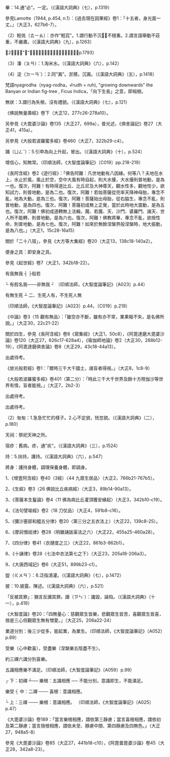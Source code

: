 [^1]: 《般若經》中八現神力：一、出身分光，《大智度論》卷7（大正25，113a9-114b19）。二、出毛孔光，《大智度論》卷7（大正25，114b20-c1）。三、示丈光相，《大智度論》卷8（大正25，114c11-115a3），四、現舌相光，《大智度論》卷8（大正25，115a4-116c6），五、地六震動，《大智度論》卷8（大正25，116c7-121b12），六、現尊特身，《大智度論》卷9（大正25，121b21-122b16），七、示現常身，《大智度論》卷9（大正25，122b17-123c10），八、放光令見，《大智度論》卷9（大正25，123c11-124a9）。（印順法師，《大智度論筆記》〔A003〕p.6）

[^2]: 二種光：神通光、常光。常光實無量。（印順法師，《大智度論筆記》〔C019〕p.218）

[^3]: 畢＝必【元】【明】【聖】【石】。（大正25，114d，n.18）

畢：14.通"必"。一定。（《漢語大詞典》（七），p.1319）

[^4]: 《大智度論》卷4：「丈光相：四邊皆有一丈光，佛在是光中端嚴第一，如諸天諸王寶光明淨。」（大正25，90c8-10）

參見Lamotte（1944, p.454,
n.1）：《過去現在因果經》卷1：「十五者，身光面一丈。」（大正3，627b6-7）。

[^5]: 千＋（丈）【宋】【元】【明】【宮】。（大正25，114dd，n.19）

[^6]: 熙怡：和樂，喜悅。（《漢語大詞典》（七），p.221）

[^7]: （1）輕：7.輕佻。（《漢語大詞典》（九），p.1257）

（2）輕佻（ㄊㄧㄠ）：亦作"輕窕"。1.謂行動不沉，不穩重。2.謂言語舉動不莊重，不嚴肅。（《漢語大詞典》（九），p.1263）

[^8]: 參見釋厚觀、郭忠生合編，〈《大智度論》之本文相互索引〉，《正觀》（6），p.27：三種放光：1、出身分光，2、出毛孔光，3、示丈光（常光）。參見《大智度論》卷7（大正25，114c）。

[^9]: 婆提＝衛【聖】【石】。（大正25，115dd，n.9）

[^10]: 輸：2.交出；獻納。9.罰役。（《漢語大詞典》（九），p.1301）

[^11]: 將：9.帶領。（《漢語大詞典》（七），p.805）

[^12]: 使人：傭人，奴僕。（《漢語大詞典》（一），p.1326）

[^13]: （1）𤄜淀＝潘澱【元】【明】，＝䊩淀【聖】。（大正25，114d，n.11）

（2）𤄜：同"潘"。淘米水。（《漢語大字典》（三），p.1793）

（3）潘（ㄆㄢ）：1.淘米水。（《漢語大詞典》（六），p.142）

（4）淀（ㄉㄧㄢˋ）：2.同"澱"。淤積，沉澱。（《漢語大詞典》（五），p.1418）

[^14]: 毛＝毫【元】【明】。（大正25，114d，n.12）

[^15]: 降身：降低身份。（《漢語大詞典》（十一），p.965）

[^16]: 無由：沒有門徑，沒有辦法。（《漢語大詞典》（七），p.105）

[^17]: 《釋氏要覽》卷上：「別姓有五。我佛釋迦於三阿僧祇劫修六度萬行因，或實報，或示化，各隨物類別名氏也。一、瞿曇氏......，二、甘蔗氏......，三、日種氏......，四、舍夷氏......，五、釋迦氏。」（大正54，258b2-c5）

[^18]: 據《釋迦譜》卷1記載，四王指淨飯王、白飯王、斛飯王、甘露飯王，同出於師子頰王。淨飯王生長子悉達多（即釋迦牟尼佛），次子難陀。（大正50，3a18-b12）

[^19]: 頗（ㄆㄛ）：13.與"不"、"無"、"否"等配合，表示疑問。三國魏曹丕《與吳質書》："頃何以自娛，頗復有所述造不？"（《漢語大詞典》（十二），p.286）

[^20]: 尼拘盧陀，又名尼拘律陀，尼拘律樹、尼拘盧樹、尼俱陀。

梵語nyagrodha（nyag-rodha，√rudh = ruh), \"growing downwards\" the
Banyan or Indian fig-tree , Ficus
Indica，「向下生長」之意，即榕樹。

[^21]: 〔佛〕－【宋】【元】【明】【宮】。（大正25，115d，n.16）

[^22]: 狀＝伏【石】。（大正25，115d，n.17）

無狀：3.謂行為失檢，沒有禮貌。（《漢語大詞典》（七），p.121）

[^23]: 城＋（中）【宋】【元】【明】【宮】【聖】【石】。（大正25，115d，n.18）

[^24]: 覩＝見【聖】【石】。（大正25，115d，n.19）

[^25]: 無乃：相當於「莫非」、「恐怕是」，表示委婉測度的語氣。（《漢語大詞典》（七），p.99）

[^26]: 佛意難知。不加神力十住不知，加以神力畜生能了。（印順法師，《大智度論筆記》〔C019〕p.218）

[^27]: 參見釋厚觀、郭忠生合編，〈《大智度論》之本文相互索引〉，《正觀》（6），p.27：《摩訶般若波羅蜜經》卷20〈66
累教品〉（大正8，363b-c）。

[^28]: 佛加阿難令見無量壽佛世界。（印順法師，《大智度論筆記》〔I027〕p.438）

《佛說無量壽經》卷下（大正12，277c26-278a10）。

[^29]: 參見《大智度論》卷7（大正25，112c-113a）。

[^30]: 根＝相【宋】【宮】。（大正25，115d，n.20）

[^31]: 相＝根【石】。（大正25，115d，n.21）

[^32]: 床：2.供人睡臥的傢具。3.古代坐具。《禮記‧內則》："父母舅姑將坐，奉席請何鄉；將衽，長者奉席請何趾，少者執床與坐。"陳澔集說："床，《說文》云：'安身之几坐。'非今之臥床也。"（《漢語大詞典》（三），p.1208）

[^33]: 〔花〕－【宋】【元】【明】【宮】。（大正25，115d，n.23）

[^34]: 那＝婆【聖】。（大正25，116d，n.1）

[^35]: 華＝蓮【元】【明】。（大正25，116d，n.2）

[^36]: 世界初成：韋紐生梵天，天生八子萬物。（印順法師，《大智度論筆記》〔A056〕p.93）

[^37]: 參見《雜譬喻經》（大正4，529b9-19）。

[^38]: 《阿毘達磨大毘婆沙論》卷149：「為遮彼執，顯無二心俱行。」（大正27，719c3-4）

[^39]: 二乘差別。主化語默同不同，化能不能化，能不能留化。（印順法師，《大智度論筆記》〔C010〕p.200）

[^40]: 《中論》卷3〈15
觀有無品〉：「如世尊神通，所作變化人，如是變化人，復變作化人。」（大正30，23b27-28）

另參見《大毘婆沙論》卷135（大正27，699a），普光述，《俱舍論記》卷27（大正41，415a）。

[^41]: 《摩訶般若波羅蜜經》卷21：「譬如轉輪聖王，若無輪寶，不得名為轉輪聖王，輪寶成就故，得名轉輪聖王。五波羅蜜亦如是，若離般若波羅蜜，不得波羅蜜名字，不離般若波羅蜜故，得波羅蜜名字。」（大正8，368c25-369a1）

另參見《大般若波羅蜜多經》卷460（大正7，322b29-c4）。

[^42]: 般若：莊未莊嚴二種般若。（印順法師，《大智度論筆記》〔C004〕p.187）

[^43]: 官＝營【元】【明】【聖】【石】。（大正25，116d，n.7）

[^44]: 殘：8.剩餘，殘存。（《漢語大詞典》（五），p.167）

[^45]: 大：太的古字。（《漢語大詞典》（二），p.1321）

[^46]: 令＝今【宋】【元】【明】【宮】【聖】【石】。（大正25，116d，n.10）

[^47]: 盲聾，眼瞎耳聾，亦喻愚昧無知。（《漢語大詞典》（七），p.1135）

[^48]: 師子遊戲三昧：能動大地，能安眾生。（印順法師，《大智度論筆記》〔A057〕p.97）

[^49]: 搏（ㄅㄛˊ）：1.捕捉。《詩‧小雅‧車攻》："建旐設旄，搏獸于敖。"《周禮‧地官‧司虣》："若不可禁，則搏而戮之。"孫詒讓正義："搏，猶今言捕也。"（《漢語大詞典》（六），p.795）

[^50]: 反＝種【石】。（大正25，116d，n.17）

[^51]: 著（ㄓㄨㄛˊ）：4.放置，安放，6.著落，歸屬。（《漢語大詞典》（九），p.430）

[^52]: 二道＝三道【宋】，＝二善道【元】【明】。（大正25，116d，n.20）

[^53]: 三種變化：1、舌根出無量千萬億光，2、一一光化成千葉金色寶華，3、諸華上皆有化佛結加趺坐，說六波羅蜜。參見《大智度論》卷8（大正25，115a4-9）

[^54]: 三乘聖果不同：動地具不具足。（印順法師，《大智度論筆記》〔C008〕p.196）

[^55]: 〔云何六種動〕－【石】。（大正25，117d，n.3）

[^56]: 涌＝踊【宋】【元】【石】下同。（大正25，117d，n.4）

踊（ㄩㄥˇ）：5.引申為向上升起，冒出。（《漢語大詞典》（十），p.524）

[^57]: 地動：三品，四種，吉凶。

增信心，知無常。（印順法師，《大智度論筆記》〔C019〕pp.218-219）

[^58]: 正：37.副詞。正好，恰好。39.副詞。僅，只。南朝宋劉義慶《世說新語‧自新》："乃自吳尋二陸，平原不在，正見清河。"《北齊書‧神武帝紀上》："此正可統三千騎以還，堪代我主眾者唯賀六渾耳。"（《漢語大詞典》（五），p.302）

[^59]: 佛告阿難地動八因八緣。（印順法師，《大智度論筆記》〔I027〕p.438）

《長阿含經》卷2《遊行經》：「佛告阿難：凡世地動有八因緣。何等八？夫地在水上，水止於風，風止於空，空中大風有時自起，則大水擾，大水擾則普地動，是為一也。復次，阿難！有時得道比丘、比丘尼及大神尊天，觀水性多，觀地性少，欲知試力，則普地動，是為二也。復次，阿難！若始菩薩從兜率天降神母胎，專念不亂，地為大動，是為三也。復次，阿難！菩薩始出母胎，從右脇生，專念不亂，則普地動，是為四也。復次，阿難！菩薩初成無上正覺，當於此時地大震動，是為五也。復次，阿難！佛初成道轉無上法輪，魔、若魔、天、沙門、婆羅門、諸天、世人所不能轉，則普地動，是為六也。復次，阿難！佛教將畢，專念不亂，欲捨性命，則普地動，是為七也。復次，阿難！如來於無餘涅槃界般涅槃時，地大振動，是為八也。」（大正1，15c28-16a15）

[^60]: 印順法師，《大智度論》（標點本），p.297：「四種地動中二十八宿僅有二十七，少一牛宿。」

關於「二十八宿」，參見《大方等大集經》卷20（大正13，138c18-140a2）。

[^61]: 月＝日【宋】【元】【明】【宮】。（大正25，117d，n.7）

[^62]: 豐＝風【元】【明】。（大正25，117d，n.9）

[^63]: （一千......界）十字＝（有動小千國土有動二千國土有動三千大千國土）二十字【石】。（大正25，117d，n.10）

[^64]: 悅者＝如【宮】。（大正25，117d，n.12）

[^65]: 便（ㄆㄧㄢˊ）：1.安適，安寧。《楚辭‧大招》："魂乎歸徠，恣所便只。"王逸注："便，猶安也。"（《漢語大詞典》（一），p.1360）

便身之具：即安身之具。

[^66]: 三十三天：歡樂園，粗惡園。（印順法師，《大智度論筆記》〔A056〕p.93）

參見《起世經》卷7（大正1，342b18-22）。

[^67]: 釋提婆那民：即釋提桓因，參見《大智度論》卷54：「釋提桓因：釋迦，秦言能；提婆，秦言天；因提，秦言主。合而言之，釋提婆那民。」（大正25，443b14-16）

[^68]: 將：9.帶領，攜帶。（《漢語大詞典》（七），p.805）

[^69]: 是＋（時）【石】。（大正25，117d，n.15）

[^70]: 參見釋厚觀、郭忠生合編，〈《大智度論》之本文相互索引〉，《正觀》（6），p.28：《大智度論》卷7（大正25，114b）。

[^71]: 眾＝陰【宋】【元】【明】【宮】【石】。（大正25，117d，n.19）

[^72]: 參見《大智度論》卷1（大正25，60b-c，64a-b）。

[^73]: ┌ 無外道實我──非　我 ┐

有我無我 ┤ ├般若

└ 有假名我───非無我 ┘ （印順法師，《大智度論筆記》〔A023〕p.44）

[^74]: 〔有〕－【石】。（大正25，117d，n.21）

[^75]: 我：無外道實我，但有假名因緣和合有。（印順法師，《大智度論筆記》〔C007〕p.194）

[^76]: ┌ 一、世界法實有，實相法中無

有無生死 ┴ 二、生死人有，不生死人無

（印順法師，《大智度論筆記》〔A023〕p.44，〔C019〕p.219）

[^77]: 實相：（法相）空不斷，生非常，行業不失。（印順法師，《大智度論筆記》〔C003〕p.184）

《中論》卷3〈15
觀有無品〉：「雖空亦不斷，雖有亦不常，業果報不失，是名佛所說。」（大正30，22c21-22）

[^78]: 諸天生時三事自知：知來處，所修福田處，本作功德。（印順法師，《大智度論筆記》〔A056〕p.93）

[^79]: 天人報神通：諸天有，人或有。（印順法師，《大智度論筆記》〔A056〕p.93）

[^80]: 假：2.憑藉，依靠。（《漢語大詞典》（一），p.1572）

[^81]: 餔＝哺【宋】【元】【明】【宮】。（大正25，118d，n.18）

[^82]: 人道有四種生，參見《大般涅槃經》卷32：「一切眾生有四種生：卵生、胎生、濕生、化生。是四種生，人中具有。如施婆羅比丘、優婆施婆羅比丘、彌迦羅長者母、尼拘陀長者母、半闍羅長者母，各五百子同於卵生，當知人中則有卵生。濕生者，如佛所說：我於往昔作菩薩時、作頂生王及手生王，如今所說菴羅樹女、迦不多樹女，當知人中則有濕生。劫初之時，一切眾生皆悉化生。」（大正12，559b19-26）

[^83]: 五道與四生相攝：天、獄化；鬼二；人、畜四。（印順法師，《大智度論筆記》〔A056〕p.93）

關於四生，參見《長阿含經》卷8《眾集經》（大正1，50c8），《阿毘達磨大毘婆沙論》卷120（大正27，626c17-628a4），《瑜伽師地論》卷2（大正30，288b12-19），《阿毘達磨俱舍論》卷8（大正29，43c18-44a13）。

[^84]: 生＋（人）【宋】【元】【明】【宮】【石】。（大正25，118d，n.8）

[^85]: 揜＝掩【宮】。（大正25，118d，n.9）

[^86]: 〔揜烏甘反〕－【明】，揜＋（音）【宋】【元】【宮】。（大正25，118d，n.10）

[^87]: 《翻譯名義集》卷6：「濕生者，如揜（音菴）羅婆利婬女，頂生轉輪聖王。又《涅槃》云，頂生王從頂皰生。」（大正54，1165b20-22）

[^88]: 第六天即六欲天中之他化自在天。《大智度論》卷9：「問曰：何以名他化自在。答曰：此天奪他所化而自娛樂，故言他化自在。」（大正25，123a7-10）

[^89]: 佛不能度舍利弗弟子。（印順法師，《大智度論筆記》〔I027〕p.438）

出處待考。

[^90]: 《光讚經》卷1：「爾時此三千世界眾生之類，盲者得目而覩色像。」（大正8，147c22-23）

《放光般若經》卷1：「爾時三千大千國土，諸盲者得視。」（大正8，1c8-9）

《大般若波羅蜜多經》卷401（第二分）：「時此三千大千世界及餘十方殑伽沙等世界有情，盲者能視。」（大正7，2b2-3）

[^91]: 令＝今【石】。（大正25，118d，n.19）

[^92]: 《翻梵語》卷4：「闍那迦藥王（譯曰成事）。」（大正54，1008c14）

[^93]: 《大正藏》原作「從」，今依《高麗藏》作「復」（第14冊，153c5）。

[^94]: 稚＝椎【明】。（大正25，118d，n.23）

[^95]: 福＝稻【宋】【元】【明】【宮】。（大正25，118d，n.27）

[^96]: 婆羅門失田死婦而狂。（印順法師，《大智度論筆記》〔I027〕p.438）

出處待考。

[^97]: 翅舍伽憍曇尼七子皆死而狂。（印順法師，《大智度論筆記》〔I027〕p.438）

出處待考。

[^98]: 參見Lamotte（1944, p.488,
n.3）：比丘道略集《雜譬喻經》（17）（大正4，526b20-c10）。

[^99]: 狂：2.瘋癲，精神失常。3.失卻常態，狂亂。7.愚頑。《書‧多方》："惟聖罔念作狂，惟狂克念作聖。"孔穎達疏："狂者，下愚之稱。"8.迷惑。《詩‧小雅‧桑柔》："自有肺腸，俾民卒狂。"鄭玄箋："自有肺腸行其心中之所欲，乃使民盡迷惑也。"9.紛亂，胡亂。《荀子‧王霸》："愚者之知，固以少矣，有以守多，能無狂乎！"（《漢語大詞典》（五），p.13）

[^100]: 參見Lamotte（1944, p.489,
n.1）：《雜阿含經》卷12（289經）：「如獼猴遊林樹間，須臾，處處攀捉枝條，放一取一。彼心、意、識亦復如是，異生異滅。」（大正2，81c15-17）

[^101]: 劇＝遽【宋】【元】【明】【宮】。（大正25，119d，n.3）

[^102]: 劇務：1.繁劇的事務。（《漢語大詞典》（二），p.748）

[^103]: （1）怱：匆忙。（《漢語大字典》（四），p.2281）

（2）匆匆：1.急急忙忙的樣子。2.心不定貌，恍忽貌。（《漢語大詞典》（二），p.180）

[^104]: 將護：2.衛護。（《漢語大詞典》（七），p.812）

[^105]: 向：12.剛才。《莊子‧庚桑楚》："向吾見若眉睫之間，吾因以得汝矣，今汝又言而信之。"（《漢語大詞典》（三），p.136）

[^106]: 參見《中阿含經》卷4（18經）《師子經》（大正1，441c14-442a13）。

[^107]: 祠（ㄘˊ）：2.祭祀。4.祠堂，廟。（《漢語大詞典》（七），p.904）

天祠：祭祀天神之所。

[^108]: 吉河：即恆河。吉藏撰，《百論疏》卷上：「外道謂恒河是吉河，入中洗者便得罪滅，彼見上古聖人入中洗浴便成聖道故，就朝瞑及日中三時洗也。《智度論》破云：河水既洗罪，亦應洗福也。」（大正42，247b3-6）

[^109]: 如＋（是）【宋】【元】【明】【宮】。（大正25，119d，n.6）

[^110]: 藍＝繿【宋】【元】【明】【宮】。（大正25，119d，n.7）

[^111]: 藍縷：1.破舊的衣服，亦形容衣服破舊。藍，通"襤"。《左傳‧宣公十二年》："篳路藍縷，以啟山林。"杜預注："篳路，柴車。藍縷，敝衣。"（《漢語大詞典》（九），p.590）

[^112]: 感結：謂心情鬱結。（《漢語大詞典》（七），p.614）

[^113]: 參見Lamotte（1944, p.493,
n.1）：比丘道略集《雜譬喻經》（3）（大正4，523a7-27）。

[^114]: 藏＝臟【明】。（大正25，119d，n.11）

[^115]: 疹＝疾【宋】【元】【明】【宮】。（大正25，119d，n.12）

宿疹：舊病。疹，通"疢"。（《漢語大詞典》（三），p.1524）

[^116]: 逸馬：奔逃的馬。（《漢語大詞典》（十），p.1006）

[^117]: 將：1.扶助，扶持。（《漢語大詞典》（七），p.805）

持：5.扶持，護持。（《漢語大詞典》（六），p.547）

將身：護持身體，調理保養身體，即調身。

[^118]: 《修行本起經》卷下：「人有四大：地水火風。大有百一病，展轉相鑽，四百四病。」（大正3，466c20-21）

[^119]: 愈（ㄩˋ）：2.病情痊愈。3.指治好病。（《漢語大詞典》（七），p.630）

[^120]: 參見《十誦律》卷28〈七法中衣法第7之下〉（大正23，205a18-b25）。

[^121]: 婆提＝衛【石】。（大正25，119d，n.15）

[^122]: 參見Lamotte（1944, p.495,
n.1）：有關佛「看諸病比丘」事緣。另參見：

1、《增壹阿含經》卷40（3經）〈44
九眾生居品〉（大正2，766b21-767b5）。

2、《生經》卷3〈26 佛說比丘疾病經〉（大正3，89b14-90a13）。

3、《菩薩本生鬘論》卷4〈11
佛為病比丘灌頂獲安緣起〉（大正3，342b10-c19）。

4、《法句譬喻經》卷2〈18 刀仗品〉（大正4，591b8-c16）。

5、《彌沙塞部和醯五分律》卷20〈第三分之五衣法上〉（大正22，139c8-25）。

6、《摩訶僧祇律》卷28〈明雜誦跋渠法之六〉（大正22，455a25-460a28）。

7、《四分律》卷41〈衣揵度之三〉（大正22，861b3-862b1）。

8、《十誦律》卷28〈七法中衣法第七之下〉（大正23，205a18-206a3）。

9、《大唐西域記》卷6（大正51，899b23-c1）。

[^123]: 《一切經音義》卷58：「戶排（蒲皆反，謂木鑰開戶者也，如戶鈎等）。」（大正54，695b7）

[^124]: 盥＝與【石】。（大正25，119d，n.19）

盥（ㄍㄨㄢˋ）：6.泛指澆灌。（《漢語大詞典》（七），p.1472）

[^125]: 安徐：安詳從容。（《漢語大詞典》（三），p.1322）

[^126]: 《大正藏》原作「時」，今依《高麗藏》作「事」（第14冊，455b12）。

[^127]: 方當：猶將要，會當。（《漢語大詞典》（六），p.1568）

[^128]: 秦＝此【明】。（大正25，120d，n.10）

[^129]: 被：後作"披"。（《漢語大詞典》（九），p.55）

披：10.披露，陳述。（《漢語大詞典》（六），p.521）

「反被其罪」：猶言反譖其罪。譖（ㄗㄣˋ）：讒毀，誣陷。（《漢語大詞典》（十一），p.419）

[^130]: 三道：三果。

[^131]: 洹＝桓【石】。（大正25，120d，n.15）

[^132]: 類似內容參見《根本說一切有部毘奈耶雜事》卷26（大正24，330b-c）。

[^133]: 參見Lamotte（1944, p.497,
n.1）：形殘不具足者，蒙佛即時平復。參見《根本說一切有部毘奈耶雜事》卷26（大正24，330b14-c12）。

[^134]: 親親：2.親屬，親戚。（《漢語大詞典》（十），p.350）

[^135]: 惔（ㄉㄢˋ）：通"憺"。恬靜，淡泊。（《漢語大詞典》（七），p.604）

[^136]: 無量心＝等【石】。（大正25，120d，n.18）

《大智度論》卷20：「四無量心：慈觀眾生皆樂，悲觀眾生皆苦，喜觀眾生皆喜，捨是三心但觀眾生無有憎愛。」（大正25，206a22-24）

[^137]: 法相＝相法【宋】【元】【明】【宮】。（大正25，120d，n.21）

[^138]: 黜（ㄔㄨˋ）：3.擯棄。（《漢語大詞典》（十二），p.1359）

[^139]: 十善業道：身三、口四、意三，不自、不他、稱讚、歡喜。

業道分別：後三少從多，能起業，為業生。（印順法師，《大智度論筆記》〔A052〕p.89）

[^140]: 參見《雜阿含經》卷37（1059經）（大正2，275c）。

[^141]: 參見釋厚觀、郭忠生合編，〈《大智度論》之本文相互索引〉，《正觀》（6），p.28：《大智度論》卷8（大正25，120b25-c4）。

[^142]: 受：內樂（欲界繫），涅槃樂（不繫）。

受樂（心中歡喜），受盡樂（涅槃樂五陰盡不生）。

約三禪六識分別喜樂。

五識相應樂不滿足。（印順法師，《大智度論筆記》〔A059〕p.99）

[^143]: 蘇：15.同" 酥 "。酥油。（《漢語大詞典》（九），p.618）

[^144]: 漬（ㄗˋ）：1.腌漬，浸泡。（《漢語大詞典》（六），p.46）

[^145]: 不繫樂：觀法不生不滅，得實智慧，心無所著，無相之樂。（印順法師，《大智度論筆記》〔C019〕p.219）

[^146]: ┌── 喜根：意識相應。

┌ 下：初禪 ┴── 樂根：五識相應 ── 不能分別，意識即生，不能滿足。

樂受 ┤ 中：二禪 ─── 喜根：意識相應。

└ 上：三禪 ─── 樂根：意識相應。
（印順法師，《大智度論筆記》〔A025〕p.47）

《大毘婆沙論》卷189：「當言樂根相應，謂依第三靜慮；當言喜根相應，謂依初及第二靜慮；當言捨根相應，謂依未至、靜慮中間、第四靜慮及四無色。」（大正27，948a5-8）

[^147]: 識：五識不能分別，不知名字，生如彈指頃，意識已生。（印順法師，《大智度論筆記》〔A059〕p.99）

[^148]: 參見智者大師，《釋禪波羅蜜次第法門》卷5（大正46，514b28-c17）。

[^149]: 第三禪：功德少，樂多，無背捨勝處一切入。（印順法師，《大智度論筆記》〔A057〕p.97）

參見《大毘婆沙論》卷85（大正27，441b18-c10），《阿毘曇毘婆沙論》卷45（大正28，342a8-23）。

[^150]: 嬈（ㄖㄠˇ）：煩擾，擾亂。（《漢語大詞典》（四），p.407）

[^151]: 撿（ㄐㄧㄢˇ）：1.約束。（《漢語大詞典》（六），p.920）

[^152]: 就：1.趨，趨向。（《漢語大詞典》（二），p.1575）

[^153]: 禪中慈等功德，是慧攝。（印順法師，《大智度論筆記》〔A057〕p.97）

[^154]: 繫＝擊【元】【明】。（大正25，121d，n.6）

[^155]: 肅：12.清除，平靖。（《漢語大詞典》（九），p.252）

[^156]: 說＋（偈）【元】【明】。（大正25，121d，n.7）
